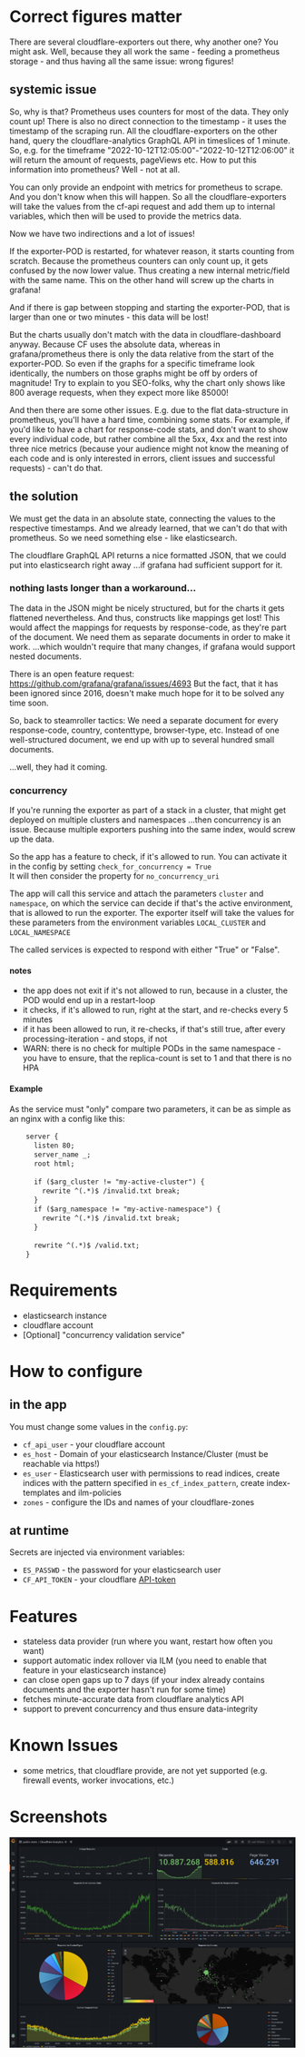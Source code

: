 # Correct figures matter
There are several cloudflare-exporters out there, why another one? You might ask.
Well, because they all work the same - feeding a prometheus storage - and thus having all the same issue:
wrong figures!

## systemic issue
So, why is that?
Prometheus uses counters for most of the data. They only count up!
There is also no direct connection to the timestamp - it uses the timestamp of the scraping run.
All the cloudflare-exporters on the other hand, query the cloudflare-analytics GraphQL API in timeslices of 1 minute.
So, e.g. for the timeframe "2022-10-12T12:05:00"-"2022-10-12T12:06:00" it will return the amount of requests, pageViews etc.
How to put this information into prometheus? Well - not at all.

You can only provide an endpoint with metrics for prometheus to scrape. And you don't know when this will happen.
So all the cloudflare-exporters will take the values from the cf-api request and add them up to internal variables, which
then will be used to provide the metrics data.

Now we have two indirections and a lot of issues!

If the exporter-POD is restarted, for whatever reason, it starts counting from scratch.
Because the prometheus counters can only count up, it gets confused by the now lower value. Thus creating a new internal
metric/field with the same name.
This on the other hand will screw up the charts in grafana!

And if there is gap between stopping and starting the exporter-POD, that is larger than one or two minutes - this data will be lost!

But the charts usually don't match with the data in cloudflare-dashboard anyway. Because CF uses the absolute data,
whereas in grafana/prometheus there is only the data relative from the start of the exporter-POD.
So even if the graphs for a specific timeframe look identically, the numbers on those graphs might be off by orders of magnitude!
Try to explain to you SEO-folks, why the chart only shows like 800 average requests, when they expect more like 85000!

And then there are some other issues. E.g. due to the flat data-structure in prometheus, you'll have a hard time, combining some stats.
For example, if you'd like to have a chart for response-code stats, and don't want to show every individual code, but rather
combine all the 5xx, 4xx and the rest into three nice metrics (because your audience might not know the meaning of each code and
is only interested in errors, client issues and successful requests) - can't do that.

##  the solution
We must get the data in an absolute state, connecting the values to the respective timestamps.
And we already learned, that we can't do that with prometheus. So we need something else - like elasticsearch.

The cloudflare GraphQL API returns a nice formatted JSON, that we could put into elasticsearch right away ...if grafana had sufficient support for it.

### nothing lasts longer than a workaround...
The data in the JSON might be nicely structured, but for the charts it gets flattened nevertheless. And thus, constructs like mappings get lost!
This would affect the mappings for requests by response-code, as they're part of the document. We need them as separate documents in order to make it work.
...which wouldn't require that many changes, if grafana would support nested documents.

There is an open feature request: https://github.com/grafana/grafana/issues/4693
But the fact, that it has been ignored since 2016, doesn't make much hope for it to be solved any time soon.

So, back to steamroller tactics:
We need a separate document for every response-code, country, contenttype, browser-type, etc.
Instead of one well-structured document, we end up with up to several hundred small documents.

...well, they had it coming.

### concurrency
If you're running the exporter as part of a stack in a cluster, that might get deployed on multiple clusters and namespaces
...then concurrency is an issue. Because multiple exporters pushing into the same index, would screw up the data.

So the app has a feature to check, if it's allowed to run.
You can activate it in the config by setting `check_for_concurrency = True` \
It will then consider the property for `no_concurrency_uri`

The app will call this service and attach the parameters `cluster` and `namespace`, on which the service can decide if
that's the active environment, that is allowed to run the exporter.
The exporter itself will take the values for these parameters from the environment variables `LOCAL_CLUSTER` and `LOCAL_NAMESPACE`

The called services is expected to respond with either "True" or "False".

#### notes
* the app does not exit if it's not allowed to run, because in a cluster, the POD would end up in a restart-loop
* it checks, if it's allowed to run, right at the start, and re-checks every 5 minutes
* if it has been allowed to run, it re-checks, if that's still true, after every processing-iteration - and stops, if not
* WARN: there is no check for multiple PODs in the same namespace - you have to ensure, that the replica-count is set to 1 and that there is no HPA

#### Example
As the service must "only" compare two parameters, it can be as simple as an nginx with a config like this:
```
    server {
      listen 80;
      server_name _;
      root html;
      
      if ($arg_cluster != "my-active-cluster") {
        rewrite ^(.*)$ /invalid.txt break;
      }
      if ($arg_namespace != "my-active-namespace") {
        rewrite ^(.*)$ /invalid.txt break;
      }
      
      rewrite ^(.*)$ /valid.txt;
    }
```


# Requirements
* elasticsearch instance
* cloudflare account
* [Optional] "concurrency validation service"

# How to configure
## in the app
You must change some values in the `config.py`:
* `cf_api_user` - your cloudflare account
* `es_host` - Domain of your elasticsearch Instance/Cluster (must be reachable via https!)
* `es_user` - Elasticsearch user with permissions to read indices, create indices with the pattern specified in `es_cf_index_pattern`, create index-templates and ilm-policies 
* `zones` - configure the IDs and names of your cloudflare-zones

## at runtime
Secrets are injected via environment variables:
* `ES_PASSWD` - the password for your elasticsearch user
* `CF_API_TOKEN` - your cloudflare [API-token](https://developers.cloudflare.com/analytics/graphql-api/getting-started/authentication/api-token-auth/)

# Features
* stateless data provider (run where you want, restart how often you want)
* support automatic index rollover via ILM (you need to enable that feature in your elasticsearch instance)
* can close open gaps up to 7 days (if your index already contains documents and the exporter hasn't run for some time)
* fetches minute-accurate data from cloudflare analytics API
* support to prevent concurrency and thus ensure data-integrity

# Known Issues
* some metrics, that cloudflare provide, are not yet supported (e.g. firewall events, worker invocations, etc.)

# Screenshots
![Grafana Dashboard](examples/Screenshot_dashboard.png "Grafana Dashboard")
